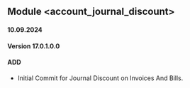 ## Module <account_journal_discount>

#### 10.09.2024
#### Version 17.0.1.0.0
#### ADD

- Initial Commit for Journal Discount on Invoices And Bills.
